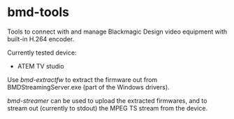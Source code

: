 bmd-tools
=========

Tools to connect with and manage Blackmagic Design video
equipment with built-in H.264 encoder.

Currently tested device:

 * ATEM TV studio

Use *bmd-extractfw* to extract the firmware out from
BMDStreamingServer.exe (part of the Windows drivers).

*bmd-streamer* can be used to upload the extracted firmwares,
and to stream out (currently to stdout) the MPEG TS stream
from the device.

